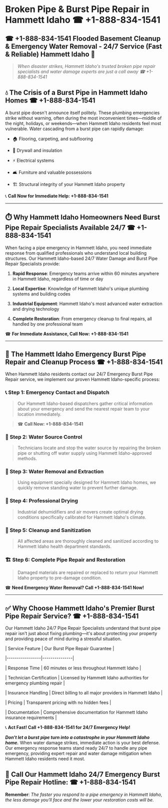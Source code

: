 # Broken Pipe & Burst Pipe Repair in Hammett Idaho ☎ +1-888-834-1541  
## ☎ +1-888-834-1541 Flooded Basement Cleanup & Emergency Water Removal - 24/7 Service (Fast & Reliable) Hammett Idaho 🚨  

> *When disaster strikes, Hammett Idaho's trusted broken pipe repair specialists and water damage experts are just a call away ☎ +1-888-834-1541*  

## 💧 The Crisis of a Burst Pipe in Hammett Idaho Homes ☎ +1-888-834-1541  

A burst pipe doesn't announce itself politely. These plumbing emergencies strike without warning, often during the most inconvenient times—middle of the night, holidays, or weekends—when Hammett Idaho residents feel most vulnerable. Water cascading from a burst pipe can rapidly damage:  

* 🏠 Flooring, carpeting, and subflooring  
* 🧱 Drywall and insulation  
* ⚡ Electrical systems  
* 🛋️ Furniture and valuable possessions  
* 🏗️ Structural integrity of your Hammett Idaho property  

📞 **Call Now for Immediate Help: +1-888-834-1541**  

---  

## ⏱️ Why Hammett Idaho Homeowners Need Burst Pipe Repair Specialists Available 24/7 ☎ +1-888-834-1541  

When facing a pipe emergency in Hammett Idaho, you need immediate response from qualified professionals who understand local building structures. Our Hammett Idaho-based 24/7 Water Damage and Burst Pipe Repair Specialists provide:  

1. **Rapid Response**: Emergency teams arrive within 60 minutes anywhere in Hammett Idaho, regardless of time or day  
2. **Local Expertise**: Knowledge of Hammett Idaho's unique plumbing systems and building codes  
3. **Industrial Equipment**: Hammett Idaho's most advanced water extraction and drying technology  
4. **Complete Restoration**: From emergency cleanup to final repairs, all handled by one professional team  

☎ **For Immediate Assistance, Call Now: +1-888-834-1541**  

---  

## 🔧 The Hammett Idaho Emergency Burst Pipe Repair and Cleanup Process ☎ +1-888-834-1541  

When Hammett Idaho residents contact our 24/7 Emergency Burst Pipe Repair service, we implement our proven Hammett Idaho-specific process:  

### 📞 Step 1: Emergency Contact and Dispatch  
> Our Hammett Idaho-based dispatchers gather critical information about your emergency and send the nearest repair team to your location immediately.  
> ☎ **Call Now: +1-888-834-1541**  

### 🚿 Step 2: Water Source Control  
> Technicians locate and stop the water source by repairing the broken pipe or shutting off water supply using Hammett Idaho-approved methods.  

### 🌊 Step 3: Water Removal and Extraction  
> Using equipment specially designed for Hammett Idaho homes, we quickly remove standing water to prevent further damage.  

### 💨 Step 4: Professional Drying  
> Industrial dehumidifiers and air movers create optimal drying conditions specifically calibrated for Hammett Idaho's climate.  

### 🧼 Step 5: Cleanup and Sanitization  
> All affected areas are thoroughly cleaned and sanitized according to Hammett Idaho health department standards.  

### 🏗️ Step 6: Complete Pipe Repair and Restoration  
> Damaged materials are repaired or replaced to return your Hammett Idaho property to pre-damage condition.  

☎ **Need Emergency Water Removal? Call +1-888-834-1541 Now!**  

---  

## ✅ Why Choose Hammett Idaho's Premier Burst Pipe Repair Service? ☎ +1-888-834-1541  

Our Hammett Idaho 24/7 Pipe Repair Specialists understand that burst pipe repair isn't just about fixing plumbing—it's about protecting your property and providing peace of mind during a stressful situation.  

| Service Feature | Our Burst Pipe Repair Guarantee |  
|-----------------|---------------|  
| Response Time | 60 minutes or less throughout Hammett Idaho |  
| Technician Certification | Licensed by Hammett Idaho authorities for emergency plumbing repair |  
| Insurance Handling | Direct billing to all major providers in Hammett Idaho |  
| Pricing | Transparent pricing with no hidden fees |  
| Documentation | Comprehensive documentation for Hammett Idaho insurance requirements |  

📞 **Act Fast! Call +1-888-834-1541 for 24/7 Emergency Help!**  

***Don't let a burst pipe turn into a catastrophe in your Hammett Idaho home.*** When water damage strikes, immediate action is your best defense. Our emergency response teams stand ready 24/7 to handle any pipe emergency, providing expert repair and water damage mitigation when Hammett Idaho residents need it most.  

## 📱 Call Our Hammett Idaho 24/7 Emergency Burst Pipe Repair Hotline: ☎ +1-888-834-1541  

**Remember**: *The faster you respond to a pipe emergency in Hammett Idaho, the less damage you'll face and the lower your restoration costs will be.*